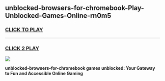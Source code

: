 
## unblocked-browsers-for-chromebook-Play-Unblocked-Games-Online-rn0m5
<h3>
<a href="https://premium76.site?title=unblocked-browsers-for-chromebook&ref=25A">CLICK TO PLAY</a></h3>
<hr>

<h3>
<a href="https://premium76.site?title=unblocked-browsers-for-chromebook&ref=25A">CLICK 2 PLAY</a>
  
</h3>

<a href="https://premium76.site?title=unblocked-browsers-for-chromebook&ref=25A"><img src="https://clearcache.store/games.png"></a>


**unblocked-browsers-for-chromebook games unblocked: Your Gateway to Fun and Accessible Online Gaming**
